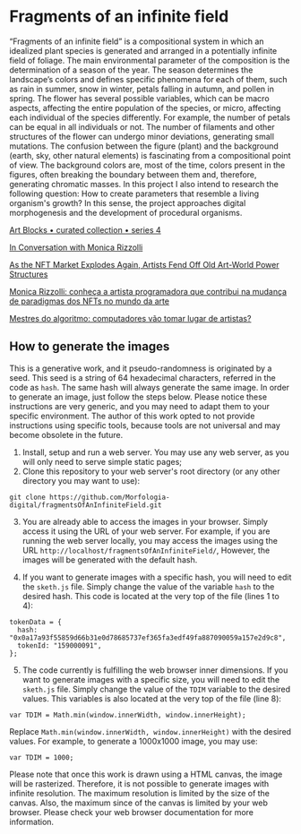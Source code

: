 # Fragments of an infinite field

“Fragments of an infinite field” is a compositional system in which an idealized plant species is generated and arranged in a potentially infinite field of foliage. The main environmental parameter of the composition is the determination of a season of the year. The season determines the landscape’s colors and defines specific phenomena for each of them, such as rain in summer, snow in winter, petals falling in autumn, and pollen in spring. The flower has several possible variables, which can be macro aspects, affecting the entire population of the species, or micro, affecting each individual of the species differently. For example, the number of petals can be equal in all individuals or not. The number of filaments and other structures of the flower can undergo minor deviations, generating small mutations. The confusion between the figure (plant) and the background (earth, sky, other natural elements) is fascinating from a compositional point of view. The background colors are, most of the time, colors present in the figures, often breaking the boundary between them and, therefore, generating chromatic masses. In this project I also intend to research the following question: How to create parameters that resemble a living organism's growth? In this sense, the project approaches digital morphogenesis and the development of procedural organisms.

[Art Blocks • curated collection • series 4](https://www.artblocks.io/collections/curated/projects/0xa7d8d9ef8d8ce8992df33d8b8cf4aebabd5bd270/159)

[In Conversation with Monica Rizzolli](https://beta.cent.co/artblocks/+6xptyk)

[As the NFT Market Explodes Again, Artists Fend Off Old Art-World Power Structures](https://time.com/6106679/nft-art-rise/)

[Monica Rizzolli: conheça a artista programadora que contribui na mudança de paradigmas dos NFTs no mundo da arte](https://vogue.globo.com/lifestyle/cultura/noticia/2021/12/monica-rizzolli-conheca-artista-programadora-que-contribui-na-mudanca-de-paradigmas-dos-nfts-no-mundo-da-arte.html)

[Mestres do algoritmo: computadores vão tomar lugar de artistas?](https://veja.abril.com.br/cultura/mestres-do-algoritmo-computadores-vao-tomar-lugar-de-artistas/)

## How to generate the images

This is a generative work, and it pseudo-randomness is originated by a seed. This seed is a string of 64 hexadecimal characters, referred in the code as `hash`. The same hash will always generate the same image. In order to generate an image, just follow the steps below. Please notice these instructions are very generic, and you may need to adapt them to your specific environment. The author of this work opted to not provide instructions using specific tools, because tools are not universal and may become obsolete in the future.

1. Install, setup and run a web server. You may use any web server, as you will only need to serve simple static pages;
2. Clone this repository to your web server's root directory (or any other directory you may want to use):
```
git clone https://github.com/Morfologia-digital/fragmentsOfAnInfiniteField.git
```
3. You are already able to access the images in your browser. Simply access it using the URL of your web server. For example, if you are running the web server locally, you may access the images using the URL `http://localhost/fragmentsOfAnInfiniteField/`, However, the images will be generated with the default hash. 

4. If you want to generate images with a specific hash, you will need to edit the `sketh.js` file. Simply change the value of the variable `hash` to the desired hash. This code is located at the very top of the file (lines 1 to 4):
```
tokenData = {
  hash: "0x0a17a93f55859d66b31e0d78685737ef365fa3edf49fa887090059a157e2d9c8",
  tokenId: "159000091",
};
```

5. The code currently is fulfilling the web browser inner dimensions. If you want to generate images with a specific size, you will need to edit the `sketh.js` file. Simply change the value of the `TDIM` variable to the desired values. This variables is also located at the very top of the file (line 8):
```
var TDIM = Math.min(window.innerWidth, window.innerHeight);
```
Replace `Math.min(window.innerWidth, window.innerHeight)` with the desired values. For example, to generate a 1000x1000 image, you may use:
```
var TDIM = 1000;
```
Please note that once this work is drawn using a HTML canvas, the image will be rasterized. Therefore, it is not possible to generate images with infinite resolution. The maximum resolution is limited by the size of the canvas. Also, the maximum since of the canvas is limited by your web browser. Please check your web browser documentation for more information.